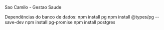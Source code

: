 Sao Camilo - Gestao Saude



Dependências do banco de dados:
npm install pg
npm install @types/pg --save-dev
npm install pg-promise
npm install postgres
